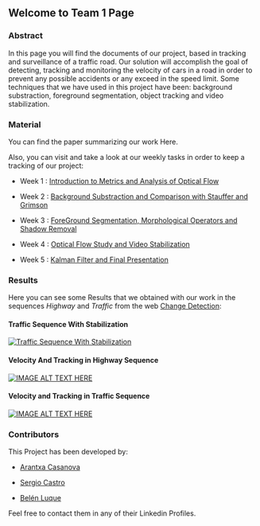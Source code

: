 ## Welcome to Team 1 Page


### Abstract

In this page you will find the documents of our project, based in tracking and surveillance of a traffic road. Our solution will accomplish the goal of detecting, tracking and monitoring the velocity of cars in a road in order to prevent any possible accidents or any exceed in the speed limit. 
Some techniques that we have used in this project have been: background substraction, foreground segmentation, object tracking and video stabilization.


### Material
You can find the paper summarizing our work Here.

Also, you can visit and take a look at our weekly tasks in order to keep a tracking of our project:

- Week 1 : [Introduction to Metrics and Analysis of Optical Flow](https://docs.google.com/presentation/d/1LjAy_5ILHIz2x_f6ya8YbT6z5avbaJjU_ESRWiVdMNU/edit)

- Week 2 : [Background Substraction and Comparison with Stauffer and Grimson](https://docs.google.com/presentation/d/1MnrvRti2TEcutsoPpRXEklzZUDg3kVDGejhdvVE0FGs/edit#slide=id.g1b61e9c0a2_0_83)

- Week 3 : [ForeGround Segmentation, Morphological Operators and Shadow Removal](https://docs.google.com/presentation/d/1wrCp7sMy1-ddW0_T6ArRVbe1auvl7npsIKPBJmRJjm8/edit#slide=id.g20a18cc60e_0_0)

- Week 4 : [Optical Flow Study and Video Stabilization](https://docs.google.com/presentation/d/1Tw7APusPCSlLOLHwAjclbRIpce25h9LUE-h4iqZpvcM/edit)

- Week 5 : [Kalman Filter and Final Presentation](https://docs.google.com/presentation/d/1NZLTL-QDq9m6DN5pzyP7y-NhgoAymA5-76OgPpYTE44/edit#slide=id.g20d30da0a1_0_24)




### Results
Here you can see some Results that we obtained with our work in the sequences *Highway* and *Traffic* from the web  [Change Detection](http://changedetection.net/):

#### Traffic Sequence With Stabilization

[![Traffic Sequence With Stabilization](https://img.youtube.com/vi/nOrMGaLRq9Q&feature=youtu.be/0.jpg)](https://www.youtube.com/watch?v=nOrMGaLRq9Q&feature=youtu.be)

#### Velocity And Tracking in Highway Sequence

[![IMAGE ALT TEXT HERE](https://img.youtube.com/vi/MeKDfXAyC2o&feature=youtu.be/0.jpg)](https://www.youtube.com/watch?v=MeKDfXAyC2o&feature=youtu.be)

#### Velocity and Tracking in Traffic Sequence

[![IMAGE ALT TEXT HERE](https://img.youtube.com/vi/8qlEJWr9Dig&feature=youtu.be/0.jpg)](https://www.youtube.com/watch?v=8qlEJWr9Dig&feature=youtu.be)


### Contributors
This Project has been developed by:

- [Arantxa Casanova](https://www.linkedin.com/in/arantxa-casanova-pag%C3%A0-619834138?authType=NAME_SEARCH&authToken=sZZE&locale=es_ES&trk=tyah&trkInfo=clickedVertical%3Amynetwork%2CclickedEntityId%3A563425653%2CauthType%3ANAME_SEARCH%2Cidx%3A1-1-1%2CtarId%3A1486492162160%2Ctas%3Aarantxa%20casanova%20pag%C3%A0)

- [Sergio Castro](https://www.linkedin.com/in/sergio-castro-036a2783?trk=nav_responsive_tab_profile)

- [Belén Luque](https://es.linkedin.com/in/bel%25C3%25A9n-luque-l%25C3%25B3pez-ab5046bb)

Feel free to contact them in any of their Linkedin Profiles.

